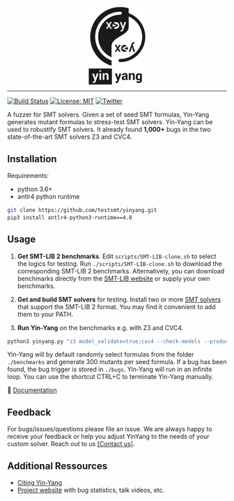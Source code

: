 <p align="center"><a><img width="130" alt="portfolio_view" align="center" src="media/logo.png"></a></p>

___________
[![Build Status](https://github.com/testsmt/yinyang_private/workflows/ci/badge.svg)](https://github.com/testsmt/yinyang_private/actions)
[![License: MIT](https://img.shields.io/badge/License-MIT-yellow.svg)](https://opensource.org/licenses/MIT)
[![Twitter](https://img.shields.io/twitter/follow/testsmtsolvers?style=social)](https://twitter.com/testsmtsolvers)


A fuzzer for SMT solvers. Given a set of seed SMT formulas, Yin-Yang generates mutant formulas to stress-test SMT solvers. Yin-Yang can be used to robustify SMT solvers. It already found **1,000+** bugs in the two state-of-the-art SMT solvers Z3 and CVC4.



Installation
------------
Requirements: 
- python 3.6+ 
- antlr4 python runtime  
``` bash
git clone https://github.com/testsmt/yinyang.git 
pip3 install antlr4-python3-runtime==4.8  
```


Usage
-------------
1. **Get SMT-LIB 2 benchmarks**. Edit `scripts/SMT-LIB-clone.sh` to select the logics for testing. Run `./scripts/SMT-LIB-clone.sh`
to download the corresponding SMT-LIB 2 benchmarks. Alternatively, you can download benchmarks directly from the [SMT-LIB website](http://smtlib.cs.uiowa.edu/benchmarks.shtml) or supply your own benchmarks. 

2. **Get and build SMT solvers** for testing. Install two or more [SMT solvers](http://smtlib.cs.uiowa.edu/solvers.shtml) that support the SMT-LIB 2 format. You may find it convenient to add them to your PATH. 

3. **Run Yin-Yang** on the benchmarks e.g. with Z3 and CVC4.  
```bash
python3 yinyang.py "z3 model_validate=true;cvc4 --check-models --produce-models --incremental -q" benchmarks 
```

Yin-Yang will by default randomly select formulas from the folder `./benchmarks` and generate 300 mutants per seed formula. If a bug has been found, the bug trigger is stored in `./bugs`. Yin-Yang will run in an infinite loop. You can use the shortcut CTRL+C to terminate Yin-Yang manually.

:blue_book: [Documentation](docs/Documentation.md)

Feedback
---------
For bugs/issues/questions please file an issue. We are always happy to receive your feedback or help you adjust YinYang to the needs of your custom solver.
Reach out to us [[Contact us]](docs/Contributors.md).

Additional Ressources
----------
- [Citing Yin-Yang](docs/Citation.md)
- [Project website](https://testsmt.github.io/) with bug statistics, talk videos, etc.
